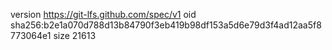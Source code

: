 version https://git-lfs.github.com/spec/v1
oid sha256:b2e1a070d788d13b84790f3eb419b98df153a5d6e79d3f4ad12aa5f8773064e1
size 21613
